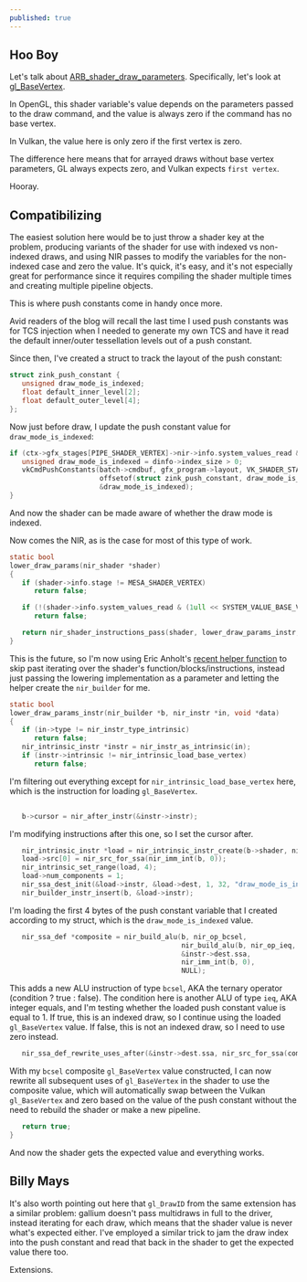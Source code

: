 ```yaml
---
published: true
---
```

## Hoo Boy

Let's talk about [ARB_shader_draw_parameters](https://www.khronos.org/registry/OpenGL/extensions/ARB/ARB_shader_draw_parameters.txt). Specifically, let's look at [gl_BaseVertex](https://www.khronos.org/opengl/wiki/Vertex_Shader/Defined_Inputs).

In OpenGL, this shader variable's value depends on the parameters passed to the draw command, and the value is always zero if the command has no base vertex.

In Vulkan, the value here is only zero if the first vertex is zero.

The difference here means that for arrayed draws without base vertex parameters, GL always expects zero, and Vulkan expects `first vertex`.

Hooray.

## Compatibilizing

The easiest solution here would be to just throw a shader key at the problem, producing variants of the shader for use with indexed vs non-indexed draws, and using NIR passes to modify the variables for the non-indexed case and zero the value. It's quick, it's easy, and it's not especially great for performance since it requires compiling the shader multiple times and creating multiple pipeline objects.

This is where push constants come in handy once more.

Avid readers of the blog will recall the last time I used push constants was for TCS injection when I needed to generate my own TCS and have it read the default inner/outer tessellation levels out of a push constant.

Since then, I've created a struct to track the layout of the push constant:
```c
struct zink_push_constant {
   unsigned draw_mode_is_indexed;
   float default_inner_level[2];
   float default_outer_level[4];
};
```
Now just before draw, I update the push constant value for `draw_mode_is_indexed`:
```c
if (ctx->gfx_stages[PIPE_SHADER_VERTEX]->nir->info.system_values_read & (1ull << SYSTEM_VALUE_BASE_VERTEX)) {
   unsigned draw_mode_is_indexed = dinfo->index_size > 0;
   vkCmdPushConstants(batch->cmdbuf, gfx_program->layout, VK_SHADER_STAGE_VERTEX_BIT,
                      offsetof(struct zink_push_constant, draw_mode_is_indexed), sizeof(unsigned),
                      &draw_mode_is_indexed);
}
```
And now the shader can be made aware of whether the draw mode is indexed.

Now comes the NIR, as is the case for most of this type of work.

```c
static bool
lower_draw_params(nir_shader *shader)
{
   if (shader->info.stage != MESA_SHADER_VERTEX)
      return false;

   if (!(shader->info.system_values_read & (1ull << SYSTEM_VALUE_BASE_VERTEX)))
      return false;

   return nir_shader_instructions_pass(shader, lower_draw_params_instr, nir_metadata_dominance, NULL);
}
```
This is the future, so I'm now using Eric Anholt's [recent helper function](https://gitlab.freedesktop.org/mesa/mesa/-/merge_requests/6412) to skip past iterating over the shader's function/blocks/instructions, instead just passing the lowering implementation as a parameter and letting the helper create the `nir_builder` for me.

```c
static bool
lower_draw_params_instr(nir_builder *b, nir_instr *in, void *data)
{
   if (in->type != nir_instr_type_intrinsic)
      return false;
   nir_intrinsic_instr *instr = nir_instr_as_intrinsic(in);
   if (instr->intrinsic != nir_intrinsic_load_base_vertex)
      return false;
```
I'm filtering out everything except for `nir_intrinsic_load_base_vertex` here, which is the instruction for loading `gl_BaseVertex`.
```c
   
   b->cursor = nir_after_instr(&instr->instr);
```
I'm modifying instructions after this one, so I set the cursor after.
```c
   nir_intrinsic_instr *load = nir_intrinsic_instr_create(b->shader, nir_intrinsic_load_push_constant);
   load->src[0] = nir_src_for_ssa(nir_imm_int(b, 0));
   nir_intrinsic_set_range(load, 4);
   load->num_components = 1;
   nir_ssa_dest_init(&load->instr, &load->dest, 1, 32, "draw_mode_is_indexed");
   nir_builder_instr_insert(b, &load->instr);
```
I'm loading the first 4 bytes of the push constant variable that I created according to my struct, which is the `draw_mode_is_indexed` value.
```c
   nir_ssa_def *composite = nir_build_alu(b, nir_op_bcsel,
                                          nir_build_alu(b, nir_op_ieq, &load->dest.ssa, nir_imm_int(b, 1), NULL, NULL),
                                          &instr->dest.ssa,
                                          nir_imm_int(b, 0),
                                          NULL);
```
This adds a new ALU instruction of type `bcsel`, AKA the ternary operator (condition ? true : false). The condition here is another ALU of type `ieq`, AKA integer equals, and I'm testing whether the loaded push constant value is equal to 1. If true, this is an indexed draw, so I continue using the loaded `gl_BaseVertex` value. If false, this is not an indexed draw, so I need to use zero instead.
```c
   nir_ssa_def_rewrite_uses_after(&instr->dest.ssa, nir_src_for_ssa(composite), composite->parent_instr);
```
With my `bcsel` composite `gl_BaseVertex` value constructed, I can now rewrite all subsequent uses of `gl_BaseVertex` in the shader to use the composite value, which will automatically swap between the Vulkan `gl_BaseVertex` and zero based on the value of the push constant without the need to rebuild the shader or make a new pipeline.
```c
   return true;
}
```

And now the shader gets the expected value and everything works.

## Billy Mays
It's also worth pointing out here that `gl_DrawID` from the same extension has a similar problem: gallium doesn't pass multidraws in full to the driver, instead iterating for each draw, which means that the shader value is never what's expected either. I've employed a similar trick to jam the draw index into the push constant and read that back in the shader to get the expected value there too.

Extensions.
